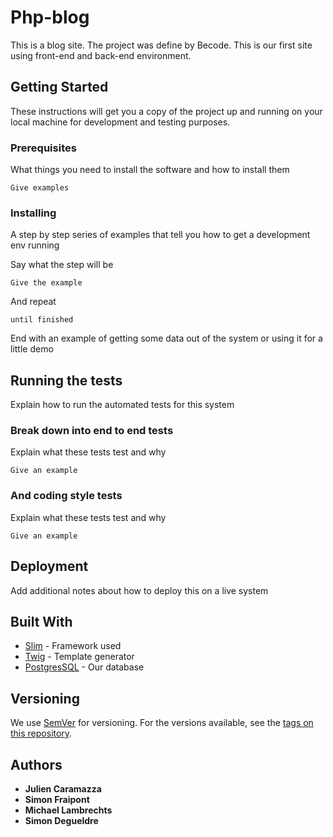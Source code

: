 # Php-blog

This is a blog site. The project was define by Becode. This is our first site using front-end and back-end environment.

## Getting Started

These instructions will get you a copy of the project up and running on your local machine for development and testing purposes.

### Prerequisites

What things you need to install the software and how to install them

```
Give examples
```

### Installing

A step by step series of examples that tell you how to get a development env running

Say what the step will be

```
Give the example
```

And repeat

```
until finished
```

End with an example of getting some data out of the system or using it for a little demo

## Running the tests

Explain how to run the automated tests for this system

### Break down into end to end tests

Explain what these tests test and why

```
Give an example
```

### And coding style tests

Explain what these tests test and why

```
Give an example
```

## Deployment

Add additional notes about how to deploy this on a live system

## Built With

* [Slim](http://www.slimframework.com/) - Framework used
* [Twig](https://twig.symfony.com/) - Template generator
* [PostgresSQL](https://www.postgresql.org/) - Our database

## Versioning

We use [SemVer](http://semver.org/) for versioning. For the versions available, see the [tags on this repository](https://github.com/your/project/tags).

## Authors

* **Julien Caramazza**
* **Simon Fraipont**
* **Michael Lambrechts**
* **Simon Degueldre**
